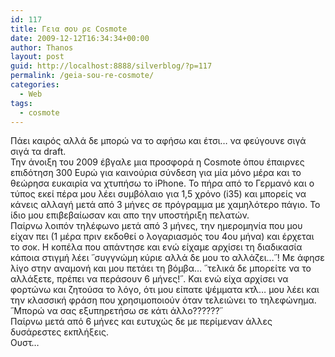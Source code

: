 ```yaml
---
id: 117
title: Γεια σου ρε Cosmote
date: 2009-12-12T16:34:34+00:00
author: Thanos
layout: post
guid: http://localhost:8888/silverblog/?p=117
permalink: /geia-sou-re-cosmote/
categories:
  - Web
tags:
  - cosmote
---
```

Πάει καιρός αλλά δε μπορώ να το αφήσω και έτσι… να φεύγουνε σιγά σιγά τα draft.  
Την άνοιξη του 2009 έβγαλε μια προσφορά η Cosmote όπου έπαιρνες επιδότηση 300 Ευρώ για καινούρια σύνδεση για μία μόνο μέρα και το θεώρησα ευκαιρία να χτυπήσω το iPhone. Το πήρα από το Γερμανό και ο τύπος εκεί πέρα μου λέει συμβόλαιο για 1,5 χρόνο (i35) και μπορείς να κάνεις αλλαγή μετά από 3 μήνες σε πρόγραμμα με χαμηλότερο πάγιο. Το ίδιο μου επιβεβαίωσαν και απο την υποστήριξη πελατών.  
Παίρνω λοιπόν τηλέφωνο μετά από 3 μήνες, την ημερομηνία που μου είχαν πει (1 μέρα πριν εκδοθεί ο λογαριασμός του 4ου μήνα) και έρχεται το σοκ. Η κοπέλα που απάντησε και ενώ είχαμε αρχίσει τη διαδικασία κάποια στιγμή λέει ῞συγγνώμη κύριε αλλά δε μου το αλλάζει…῞! Με άφησε λίγο στην αναμονή και μου πετάει τη βόμβα… ῞τελικά δε μπορείτε να το αλλάξετε, πρέπει να περάσουν 6 μήνες!῞. Και ενώ είχα αρχίσει να φορτώνω και ζητούσα το λόγο, ότι μου είπατε ψέμματα κτλ… μου λέει και την κλασσική φράση που χρησιμοποιούν όταν τελειώνει το τηλεφώνημα. ῞Μπορώ να σας εξυπηρετήσω σε κάτι άλλο??????῞  
Παίρνω μετά από 6 μήνες και ευτυχώς δε με περίμεναν άλλες δυσάρεστες εκπλήξεις.  
Ουστ…